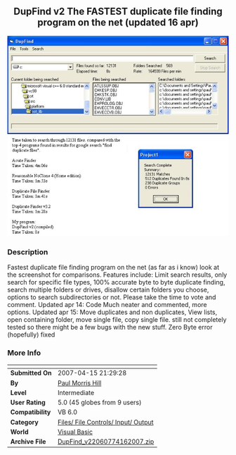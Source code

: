 ﻿<div align="center">

## DupFind v2 The FASTEST duplicate file finding program on the net \(updated 16 apr\)

<img src="PIC20074131523599519.JPG">
</div>

### Description

Fastest duplicate file finding program on the net (as far as i know) look at the screenshot for comparisons. Features include: Limit search results, only search for specific file types, 100% accurate byte to byte duplicate finding, search multiple folders or drives, disallow certain folders you choose, options to search subdirectories or not. Please take the time to vote and comment. Updated apr 14: Code Much neater and commented, more options. Updated apr 15: Move duplicates and non duplicates, View lists, open containing folder, move single file, copy single file. still not completely tested so there might be a few bugs with the new stuff. Zero Byte error (hopefully) fixed
 
### More Info
 


<span>             |<span>
---                |---
**Submitted On**   |2007-04-15 21:29:28
**By**             |[Paul Morris Hill](https://github.com/Planet-Source-Code/PSCIndex/blob/master/ByAuthor/paul-morris-hill.md)
**Level**          |Intermediate
**User Rating**    |5.0 (45 globes from 9 users)
**Compatibility**  |VB 6\.0
**Category**       |[Files/ File Controls/ Input/ Output](https://github.com/Planet-Source-Code/PSCIndex/blob/master/ByCategory/files-file-controls-input-output__1-3.md)
**World**          |[Visual Basic](https://github.com/Planet-Source-Code/PSCIndex/blob/master/ByWorld/visual-basic.md)
**Archive File**   |[DupFind\_v22060774162007\.zip](https://github.com/Planet-Source-Code/paul-morris-hill-dupfind-v2-the-fastest-duplicate-file-finding-program-on-the-net-updated-__1-68346/archive/master.zip)








